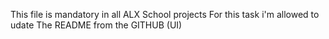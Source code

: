  This file is mandatory in all ALX School projects
For this task i'm allowed to udate The README from the GITHUB (UI)
